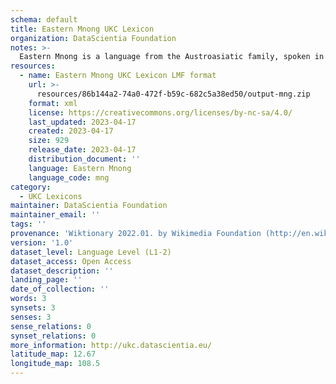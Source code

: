 ```yaml
---
schema: default
title: Eastern Mnong UKC Lexicon
organization: DataScientia Foundation
notes: >-
  Eastern Mnong is a language from the Austroasiatic family, spoken in Eurasia. The UKC Lexicon of Eastern Mnong is represented as a lexico-semantic network. It consists of words, word senses, synsets, as well as sense-level and synset-level relationships.
resources:
  - name: Eastern Mnong UKC Lexicon LMF format
    url: >-
      resources/86b144a2-74a0-472f-b59c-682c5a38ed50/output-mng.zip
    format: xml
    license: https://creativecommons.org/licenses/by-nc-sa/4.0/
    last_updated: 2023-04-17
    created: 2023-04-17
    size: 929
    release_date: 2023-04-17
    distribution_document: ''
    language: Eastern Mnong
    language_code: mng
category:
  - UKC Lexicons
maintainer: DataScientia Foundation
maintainer_email: ''
tags: ''
provenance: 'Wiktionary 2022.01. by Wikimedia Foundation (http://en.wiktionary.org); Princeton WordNet 2.1 by Princeton University (https://wordnet.princeton.edu)'
version: '1.0'
dataset_level: Language Level (L1-2)
dataset_access: Open Access
dataset_description: ''
landing_page: ''
date_of_collection: ''
words: 3
synsets: 3
senses: 3
sense_relations: 0
synset_relations: 0
more_information: http://ukc.datascientia.eu/
latitude_map: 12.67
longitude_map: 108.5
---
```

